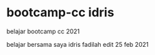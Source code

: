 # bootcamp-cc idris
belajar bootcamp cc 2021


belajar bersama saya idris fadilah
 edit 25 feb 2021
